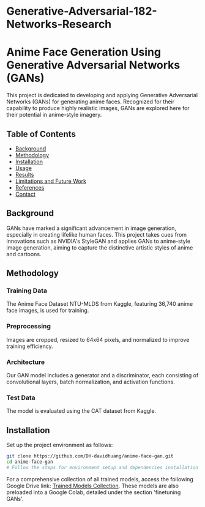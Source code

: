 # Generative-Adversarial-182-Networks-Research
# Anime Face Generation Using Generative Adversarial Networks (GANs)

This project is dedicated to developing and applying Generative Adversarial Networks (GANs) for generating anime faces. Recognized for their capability to produce highly realistic images, GANs are explored here for their potential in anime-style imagery.

## Table of Contents
- [Background](#background)
- [Methodology](#methodology)
- [Installation](#installation)
- [Usage](#usage)
- [Results](#results)
- [Limitations and Future Work](#limitations-and-future-work)
- [References](#references)
- [Contact](#contact)

## Background

GANs have marked a significant advancement in image generation, especially in creating lifelike human faces. This project takes cues from innovations such as NVIDIA's StyleGAN and applies GANs to anime-style image generation, aiming to capture the distinctive artistic styles of anime and cartoons.

## Methodology

### Training Data
The Anime Face Dataset NTU-MLDS from Kaggle, featuring 36,740 anime face images, is used for training.

### Preprocessing
Images are cropped, resized to 64x64 pixels, and normalized to improve training efficiency.

### Architecture
Our GAN model includes a generator and a discriminator, each consisting of convolutional layers, batch normalization, and activation functions.

### Test Data
The model is evaluated using the CAT dataset from Kaggle.

## Installation

Set up the project environment as follows:

```bash
git clone https://github.com/DH-davidhuang/anime-face-gan.git
cd anime-face-gan
# Follow the steps for environment setup and dependencies installation
```

For a comprehensive collection of all trained models, access the following Google Drive link: [Trained Models Collection](https://drive.google.com/drive/folders/1FuDzWTpHcbuszwcbKeYdc0LNQ8_9gw0x?usp=sharing). These models are also preloaded into a Google Colab, detailed under the section 'finetuning GANs'.
